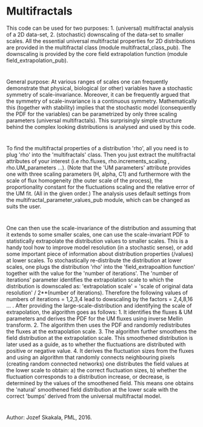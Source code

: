 # Multifractals
This code can be used for two purposes: 1. (universal) multifractal analysis of a 2D data-set, 2. (stochastic) downscaling of the data-set to smaller scales. All the essential universal multifractal properties for 2D distributions are provided in the multifractal class (module multifractal_class_pub). The downscaling is provided by the core field extrapolation function (module field_extrapolation_pub). 
#
General purpose: At various ranges of scales one can frequently demonstrate that physical, biological (or other) variables have a stochastic symmetry of scale-invariance. Moreover, it can be frequently argued that the symmetry of scale-invariance is a continuous symmetry. Mathematically this (together with stability) implies that the stochastic model (consequently the PDF for the variables) can be parametrized by only three scaling parameters (universal multifractals). This surprisingly simple structure behind the complex looking distributions is analysed and used by this code. 
#
To find the multifractal properties of a distribution 'rho', all you need is to plug 'rho' into the 'multifractals' class. Then you just extract the multifractal attributes of your interest (i.e rho.fluxes, rho.increments_scaling , rho.UM_parameters ...). (Note that the 'UM parameters' attribute provides one with three scaling parameters (H, alpha, C1) and furthermore with the scale of flux homogeneity (the outer scale of the process), the proportionality constant for the fluctuations scaling and the relative error of the UM fit. (All in the given order.) The analysis uses default settings from the multifractal_parameter_values_pub module, which can be changed as suits the user. 
#
One can then use the scale-invariance of the distribution and assuming that it extends to some smaller scales, one can use the scale-invariant PDF to statistically extrapolate the distribution values to smaller scales. This is a  handy tool how to improve model resolution (in a stochastic sense), or add some important piece of information about distribution properties (/values) at lower scales.  To stochastically re-distribute the distribution at lower scales, one plugs the distribution 'rho' into the 'field_extrapoaltion function' together with the value for the 'number of iterations'. The 'number of iterations' parameter identifies the extrapolation scale to which the distribution is downscaled as: 'extrapolation scale' = 'scale of original data resolution' / 2**(number of iterations). Therefore the following values of numbers of iterations = 1,2,3,4 lead to dowscaling by the factors = 2,4,8,16 ... . After providing the large-scale-distribution and identifying the scale of extrapolation, the algorithm goes as follows: 1. It identifies the fluxes & UM parameters and derives the PDF for the UM fluxes using inverse Mellin transform. 2. The algorithm then uses the PDF and randomly redistributes the fluxes at the extrapolation scale. 3. The algorithm further smoothens the field distribution at the extrapolation scale. This smoothened distribution is later used as a guide, as to whether the fluctuations are distributed with positive or negative value. 4. It derives the fluctuation sizes from the fluxes and using an algorithm that randomly connects neighbouring pixels (creating random connected networks) one distributes the field values at the lower scale to obtain: a) the correct fluctuation sizes, b) whether the fluctuation corresponds to a distribution increase, or decrease, is determined by the values of the smoothened field. This means one obtains the 'natural' smoothened field distribution at the lower scale with the correct 'bumps' derived from the universal multifractal model.
#
Author: Jozef Skakala, PML, 2016.
